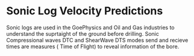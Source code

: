 # Sonic Log Velocity Predictions
  Sonic logs are used in the GoePhysics and Oil and Gas industries to understand the suprtaight of the ground before drilling. 
  Sonic Compressional waves DTC and ShearWave DTS modes send and recieve times are measures ( Time of Flight) to reveal information of the bore. 
  
